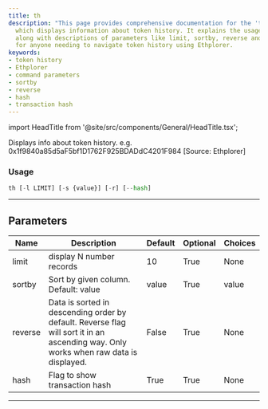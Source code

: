 ```yaml
---
title: th
description: "This page provides comprehensive documentation for the 'th' function"
  which displays information about token history. It explains the usage of the function,
  along with descriptions of parameters like limit, sortby, reverse and hash. Useful
  for anyone needing to navigate token history using Ethplorer.
keywords:
- token history
- Ethplorer
- command parameters
- sortby
- reverse
- hash
- transaction hash
---
```


import HeadTitle from '@site/src/components/General/HeadTitle.tsx';

<HeadTitle title="crypto/onchain/th - Reference | OpenBB Terminal Docs" />

Displays info about token history. e.g. 0x1f9840a85d5aF5bf1D1762F925BDADdC4201F984 [Source: Ethplorer]

### Usage

```python
th [-l LIMIT] [-s {value}] [-r] [--hash]
```

---

## Parameters

| Name | Description | Default | Optional | Choices |
| ---- | ----------- | ------- | -------- | ------- |
| limit | display N number records | 10 | True | None |
| sortby | Sort by given column. Default: value | value | True | value |
| reverse | Data is sorted in descending order by default. Reverse flag will sort it in an ascending way. Only works when raw data is displayed. | False | True | None |
| hash | Flag to show transaction hash | True | True | None |

---
